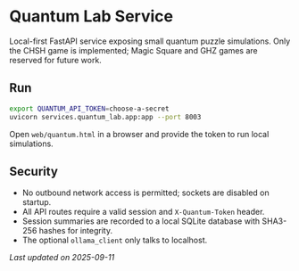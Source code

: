 # Quantum Lab Service

Local-first FastAPI service exposing small quantum puzzle simulations. Only the
CHSH game is implemented; Magic Square and GHZ games are reserved for future
work.

## Run

```bash
export QUANTUM_API_TOKEN=choose-a-secret
uvicorn services.quantum_lab.app:app --port 8003
```

Open `web/quantum.html` in a browser and provide the token to run local
simulations.

## Security

- No outbound network access is permitted; sockets are disabled on startup.
- All API routes require a valid session and `X-Quantum-Token` header.
- Session summaries are recorded to a local SQLite database with SHA3-256
  hashes for integrity.
- The optional `ollama_client` only talks to localhost.

_Last updated on 2025-09-11_

